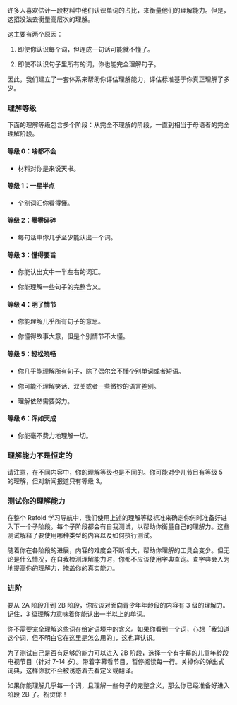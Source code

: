许多人喜欢估计一段材料中他们认识单词的占比，来衡量他们的理解能力。但是，这招没法去衡量高层次的理解。

这主要有两个原因：

1. 即使你认识每个词，但连成一句话可能就不懂了。

2. 即使不认识句子里所有的词，你也能完全理解句子。

因此，我们建立了一套体系来帮助你评估理解能力，评估标准基于你真正理解了多少。

### 理解等级

下面的理解等级包含多个阶段：从完全不理解的阶段，一直到相当于母语者的完全理解阶段。

#### 等级 0：啥都不会

- 材料对你是来说天书。

#### 等级 1：一星半点

- 个别词汇你看得懂。

#### 等级 2：零零碎碎

- 每句话中你几乎至少能认出一个词。

#### 等级 3：懂得要旨

- 你能认出文中一半左右的词汇。

- 你能理解一些句子的完整含义。

#### 等级 4：明了情节

- 你能理解几乎所有句子的意思。

- 你懂得故事大意，但是个别情节不太懂。

#### 等级 5：轻松晓畅

- 你几乎能理解所有句子，除了偶尔会不懂个别单词或者短语。

- 你可能不理解笑话、双关或者一些微妙的语言差别。

- 理解依然需要努力。

#### 等级 6：浑如天成

- 你能毫不费力地理解一切。

### 理解能力不是恒定的

请注意，在不同内容中，你的理解等级也是不同的。你可能对少儿节目有等级 5 的理解，但对新闻报道只有等级 3。

### 测试你的理解能力

在整个 Refold 学习导航中，我们使用上述的理解等级标准来确定你何时准备好进入下一个子阶段。每个子阶段都会有自我测试，以帮助你衡量自己的理解力。这些测试解释了要使用哪种类型的内容以及如何执行测试。

随着你在各阶段的进展，内容的难度会不断增大，帮助你理解的工具会变少。但无论是什么情况，在自我检测理解能力时，你都不应该使用字典查询。查字典会人为地提高你的理解力，掩盖你的真实能力。

### 进阶

要从 2A 阶段升到 2B 阶段，你应该对面向青少年年龄段的内容有 3 级的理解力。记住，3 级理解力意味着你能认出一半以上的单词。

你不需要完全理解这些词在给定语境中的含义。如果你看到一个词，心想「我知道这个词，但不明白它在这里是怎么用的」，这也算认识。

为了测试自己是否有足够的能力可以进入 2B 阶段，选择一个有字幕的儿童年龄段电视节目（针对 7-14 岁）。带着字幕看节目，暂停阅读每一行。关掉你的弹出式词典，这样你就不会被诱惑着去看定义或翻译。

如果你能理解几乎每一个词，且理解一些句子的完整含义，那么你已经准备好进入阶段 2B 了。祝贺你！